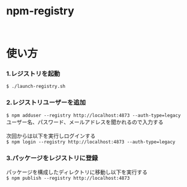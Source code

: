 # npm-registry

<br>

# 使い方

### 1.レジストリを起動
```$ ./launch-registry.sh```
<br>
### 2.レジストリユーザーを追加
```$ npm adduser --registry http://localhost:4873 --auth-type=legacy```
<br>
ユーザー名、パスワード、メールアドレスを聞かれるので入力する
<br>
<br>
次回からは以下を実行しログインする
<br>
```$ npm login --registry http://localhost:4873 --auth-type=legacy```
<br>
### 3.パッケージをレジストリに登録
パッケージを構成したディレクトリに移動し以下を実行する
<br>
```$ npm publish --registry http://localhost:4873```
